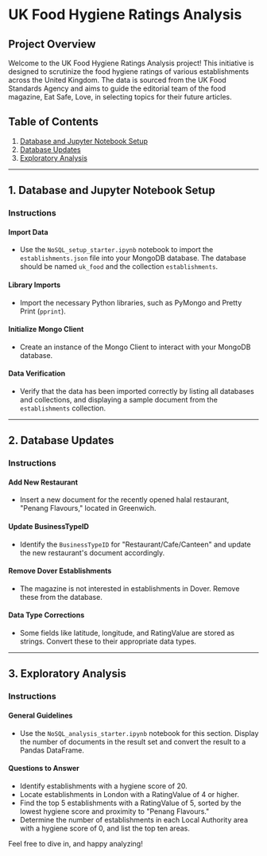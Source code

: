# UK Food Hygiene Ratings Analysis

## Project Overview

Welcome to the UK Food Hygiene Ratings Analysis project! This initiative is designed to scrutinize the food hygiene ratings of various establishments across the United Kingdom. The data is sourced from the UK Food Standards Agency and aims to guide the editorial team of the food magazine, Eat Safe, Love, in selecting topics for their future articles.

## Table of Contents

1. [Database and Jupyter Notebook Setup](#database-setup)
2. [Database Updates](#database-updates)
3. [Exploratory Analysis](#exploratory-analysis)

---

## 1. Database and Jupyter Notebook Setup <a name="database-setup"></a>

### Instructions

#### Import Data
- Use the `NoSQL_setup_starter.ipynb` notebook to import the `establishments.json` file into your MongoDB database. The database should be named `uk_food` and the collection `establishments`.

#### Library Imports
- Import the necessary Python libraries, such as PyMongo and Pretty Print (`pprint`).

#### Initialize Mongo Client
- Create an instance of the Mongo Client to interact with your MongoDB database.

#### Data Verification
- Verify that the data has been imported correctly by listing all databases and collections, and displaying a sample document from the `establishments` collection.

---

## 2. Database Updates <a name="database-updates"></a>

### Instructions

#### Add New Restaurant
- Insert a new document for the recently opened halal restaurant, "Penang Flavours," located in Greenwich.

#### Update BusinessTypeID
- Identify the `BusinessTypeID` for "Restaurant/Cafe/Canteen" and update the new restaurant's document accordingly.

#### Remove Dover Establishments
- The magazine is not interested in establishments in Dover. Remove these from the database.

#### Data Type Corrections
- Some fields like latitude, longitude, and RatingValue are stored as strings. Convert these to their appropriate data types.

---

## 3. Exploratory Analysis <a name="exploratory-analysis"></a>

### Instructions

#### General Guidelines
- Use the `NoSQL_analysis_starter.ipynb` notebook for this section. Display the number of documents in the result set and convert the result to a Pandas DataFrame.

#### Questions to Answer
- Identify establishments with a hygiene score of 20.
- Locate establishments in London with a RatingValue of 4 or higher.
- Find the top 5 establishments with a RatingValue of 5, sorted by the lowest hygiene score and proximity to "Penang Flavours."
- Determine the number of establishments in each Local Authority area with a hygiene score of 0, and list the top ten areas.

Feel free to dive in, and happy analyzing!